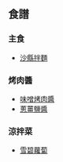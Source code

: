 ## 食譜

### 主食
- [沙縣拌麵](沙縣拌麵.md)

### 烤肉醬
- [味噌烤肉醬](味噌烤肉醬.md)
- [蔥薑鹽醬](蔥薑鹽醬.md)

### 涼拌菜
- [雪碧蘿蔔](雪碧蘿蔔.md)
